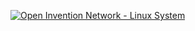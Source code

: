 [![Open Invention Network - Linux System](/openinventionnetwork.png)](https://openinventionnetwork.com/)
